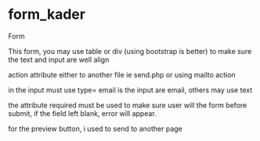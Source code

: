 # form_kader
Form

This form, you may use table or div (using bootstrap is better) to make sure the text and input are well align

action attribute either to another file ie send.php or using mailto action

in the input must use type= email is the input are email, others may use text

the attribute required must be used to make sure user will the form before submit, if the field left blank, error will appear.


for the preview button, i used to send to another page
